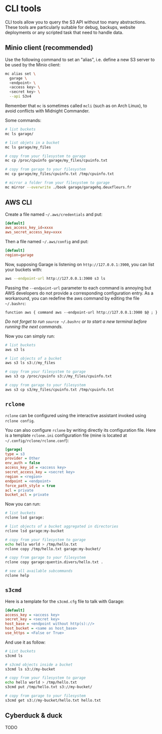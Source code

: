 # CLI tools

CLI tools allow you to query the S3 API without too many abstractions.
These tools are particularly suitable for debug, backups, website deployments or any scripted task that need to handle data.

## Minio client (recommended)

Use the following command to set an "alias", i.e. define a new S3 server to be
used by the Minio client:

```bash
mc alias set \
  garage \
  <endpoint> \
  <access key> \
  <secret key> \
  --api S3v4
```

Remember that `mc` is sometimes called `mcli` (such as on Arch Linux), to avoid conflicts
with Midnight Commander.

Some commands:

```bash
# list buckets
mc ls garage/

# list objets in a bucket
mc ls garage/my_files

# copy from your filesystem to garage
mc cp /proc/cpuinfo garage/my_files/cpuinfo.txt

# copy from garage to your filesystem
mc cp garage/my_files/cpuinfo.txt /tmp/cpuinfo.txt

# mirror a folder from your filesystem to garage
mc mirror --overwrite ./book garage/garagehq.deuxfleurs.fr
```


## AWS CLI

Create a file named `~/.aws/credentials` and put:

```toml
[default]
aws_access_key_id=xxxx
aws_secret_access_key=xxxx
```

Then a file named `~/.aws/config` and put:

```toml
[default]
region=garage
```

Now, supposing Garage is listening on `http://127.0.0.1:3900`, you can list your buckets with:

```bash
aws --endpoint-url http://127.0.0.1:3900 s3 ls
```

Passing the `--endpoint-url` parameter to each command is annoying but AWS developers do not provide a corresponding configuration entry.
As a workaround, you can redefine the aws command by editing the file `~/.bashrc`:

```
function aws { command aws --endpoint-url http://127.0.0.1:3900 $@ ; }
```

*Do not forget to run `source ~/.bashrc` or to start a new terminal before running the next commands.*

Now you can simply run:

```bash
# list buckets
aws s3 ls

# list objects of a bucket
aws s3 ls s3://my_files

# copy from your filesystem to garage
aws s3 cp /proc/cpuinfo s3://my_files/cpuinfo.txt

# copy from garage to your filesystem
aws s3 cp s3/my_files/cpuinfo.txt /tmp/cpuinfo.txt
```

## `rclone`

`rclone` can be configured using the interactive assistant invoked using `rclone config`.

You can also configure `rclone` by writing directly its configuration file.
Here is a template `rclone.ini` configuration file (mine is located at `~/.config/rclone/rclone.conf`):

```ini
[garage]
type = s3
provider = Other
env_auth = false
access_key_id = <access key>
secret_access_key = <secret key>
region = <region>
endpoint = <endpoint>
force_path_style = true
acl = private
bucket_acl = private
```

Now you can run:

```bash
# list buckets
rclone lsd garage:

# list objects of a bucket aggregated in directories
rclone lsd garage:my-bucket

# copy from your filesystem to garage
echo hello world > /tmp/hello.txt
rclone copy /tmp/hello.txt garage:my-bucket/

# copy from garage to your filesystem
rclone copy garage:quentin.divers/hello.txt .

# see all available subcommands
rclone help
```

## `s3cmd`

Here is a template for the `s3cmd.cfg` file to talk with Garage:

```ini
[default]
access_key = <access key>
secret_key = <secret key>
host_base = <endpoint without http(s)://>
host_bucket = <same as host_base>
use_https = <False or True>
```

And use it as follow:

```bash
# List buckets
s3cmd ls

# s3cmd objects inside a bucket
s3cmd ls s3://my-bucket

# copy from your filesystem to garage
echo hello world > /tmp/hello.txt
s3cmd put /tmp/hello.txt s3://my-bucket/

# copy from garage to your filesystem
s3cmd get s3://my-bucket/hello.txt hello.txt
```

## Cyberduck & duck

TODO


